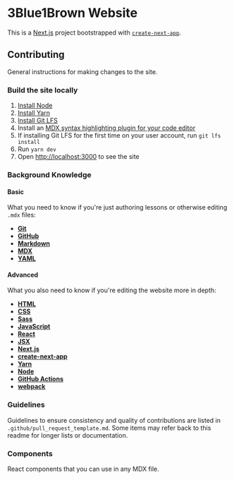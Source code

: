 # 3Blue1Brown Website

This is a [Next.js](https://nextjs.org/) project bootstrapped with [`create-next-app`](https://github.com/vercel/next.js/tree/canary/packages/create-next-app).

## Contributing

General instructions for making changes to the site.

### Build the site locally

1. [Install Node](https://nodejs.org/en/download/)
2. [Install Yarn](https://classic.yarnpkg.com/en/docs/install)
3. [Install Git LFS](https://git-lfs.github.com/)
4. Install an [MDX syntax highlighting plugin for your code editor](https://marketplace.visualstudio.com/items?itemName=silvenon.mdx)
5. If installing Git LFS for the first time on your user account, run `git lfs install`
6. Run `yarn dev`
7. Open [http://localhost:3000](http://localhost:3000) to see the site

### Background Knowledge

<!-- TO DO: add basic descriptions? e.g. https://github.com/greenelab/lab-website-template/wiki/Background-Knowledge -->

#### Basic

What you need to know if you're just authoring lessons or otherwise editing `.mdx` files:

- **[Git](https://try.github.io/)**
- **[GitHub](https://github.com/)**
- **[Markdown](https://www.markdownguide.org/)**
- **[MDX](https://mdxjs.com/)**
- **[YAML](https://en.wikipedia.org/wiki/YAML)**

#### Advanced

What you also need to know if you're editing the website more in depth:

- **[HTML](https://developer.mozilla.org/en-US/docs/Web/HTML)**
- **[CSS](https://developer.mozilla.org/en-US/docs/Web/CSS)**
- **[Sass](https://sass-lang.com/)**
- **[JavaScript](https://developer.mozilla.org/en-US/docs/Glossary/JavaScript)**
- **[React](https://reactjs.org/)**
- **[JSX](https://reactjs.org/docs/introducing-jsx.html)**
- **[Next.js](https://nextjs.org/)**
- **[create-next-app](https://github.com/vercel/next.js/tree/canary/packages/create-next-app)**
- **[Yarn](https://yarnpkg.com/)**
- **[Node](https://nodejs.org/en/)**
- **[GitHub Actions](https://github.com/features/actions)**
- **[webpack](https://webpack.js.org/)**

### Guidelines

Guidelines to ensure consistency and quality of contributions are listed in `.github/pull_request_template.md`.
Some items may refer back to this readme for longer lists or documentation.

### Components

React components that you can use in any MDX file.
